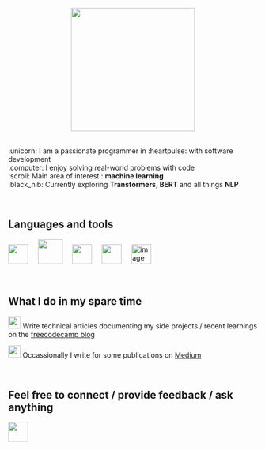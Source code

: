 <p align="center"><img height=250 src="https://user-images.githubusercontent.com/41965125/151169678-7fd93286-d12b-44fb-9cbb-1c1bcb8d0794.png"></p>
<br/>:unicorn: I am a passionate programmer in :heartpulse: with software development
<br/>:computer: I enjoy solving real-world problems with code
<br/>:scroll: Main area of interest : <b>machine learning</b>
<br/>:black_nib: Currently exploring <b>Transformers, BERT</b> and all things <b>NLP</b>

<br/><h2>Languages and tools</h2>

<img height="40" src="https://user-images.githubusercontent.com/41965125/151155702-a79af3f7-4177-4139-80f9-c73cc649b6c4.png">&nbsp;&nbsp;&nbsp;&nbsp;
<img height="50" src="https://github.com/SuchandraDatta/SuchandraDatta/assets/41965125/17fa0e63-01d4-4d9d-95d6-3f7b0e1aab38">&nbsp;&nbsp;&nbsp;&nbsp;
<img height="40" src="https://user-images.githubusercontent.com/41965125/151163206-7e05bba0-b92b-41e7-bfff-feda03cca682.png">&nbsp;&nbsp;&nbsp;&nbsp;
<img height="40" src="https://user-images.githubusercontent.com/41965125/151163926-8f188d1c-6114-4cb6-962e-9ddd35eb84e0.jpg">&nbsp;&nbsp;&nbsp;&nbsp;
<img height="40" alt="image" src="https://github.com/SuchandraDatta/SuchandraDatta/assets/41965125/73b04bae-9fff-415a-9bd7-594ca415d3b3">



<br/><h2>What I do in my spare time</h2>

<img height="25" src="https://user-images.githubusercontent.com/41965125/151161675-a28f1c02-be14-4d09-b57f-460b919f97a0.jpg">&nbsp;Write technical articles documenting my side projects / recent learnings on the [freecodecamp blog](https://www.freecodecamp.org/news/author/suchandra/)

<img height="25" src="https://user-images.githubusercontent.com/41965125/151162763-231486df-f780-4180-900b-628797b6a1e5.jpg">&nbsp;Occassionally I write for some publications on [Medium](https://medium.com/@suchandra1234)

<br/><h2>Feel free to connect / provide feedback / ask anything </h2>
  <a href="https://www.linkedin.com/in/suchandra-datta-9723801a4/"><img height="40" src="https://user-images.githubusercontent.com/41965125/151164784-83dd71a5-15d9-49ef-8ba7-bf852f08b5b6.png"></a>
